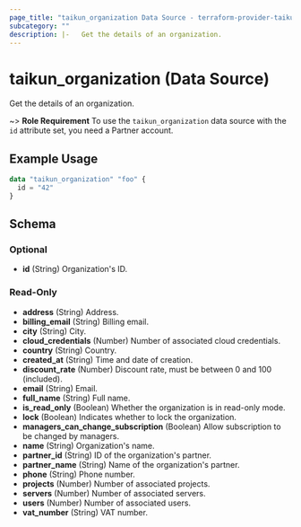 ```yaml
---
page_title: "taikun_organization Data Source - terraform-provider-taikun"
subcategory: ""
description: |-   Get the details of an organization.
---
```


# taikun_organization (Data Source)

Get the details of an organization.

~> **Role Requirement** To use the `taikun_organization` data source with the `id` attribute set, you need a Partner account.

## Example Usage

```terraform
data "taikun_organization" "foo" {
  id = "42"
}
```

<!-- schema generated by tfplugindocs -->
## Schema

### Optional

- **id** (String) Organization's ID.

### Read-Only

- **address** (String) Address.
- **billing_email** (String) Billing email.
- **city** (String) City.
- **cloud_credentials** (Number) Number of associated cloud credentials.
- **country** (String) Country.
- **created_at** (String) Time and date of creation.
- **discount_rate** (Number) Discount rate, must be between 0 and 100 (included).
- **email** (String) Email.
- **full_name** (String) Full name.
- **is_read_only** (Boolean) Whether the organization is in read-only mode.
- **lock** (Boolean) Indicates whether to lock the organization.
- **managers_can_change_subscription** (Boolean) Allow subscription to be changed by managers.
- **name** (String) Organization's name.
- **partner_id** (String) ID of the organization's partner.
- **partner_name** (String) Name of the organization's partner.
- **phone** (String) Phone number.
- **projects** (Number) Number of associated projects.
- **servers** (Number) Number of associated servers.
- **users** (Number) Number of associated users.
- **vat_number** (String) VAT number.


